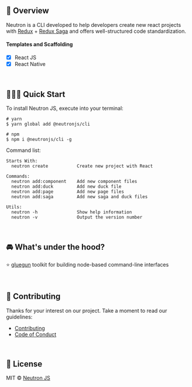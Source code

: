 ## 🚀 Overview

Neutron is a CLI developed to help developers create new react projects with [Redux](https://redux.js.org/) + [Redux Saga](https://redux-saga.js.org/) and offers well-structured code standardization.

#### Templates and Scaffolding

- [x] React JS
- [x] React Native

<br/>

## ‍👨🏽‍💻 Quick Start

To install Neutron JS, execute into your terminal:

```shell
# yarn
$ yarn global add @neutronjs/cli

# npm
$ npm i @neutronjs/cli -g
```

Command list:

```shell
Starts With:
  neutron create           Create new project with React

Commands:
  neutron add:component    Add new component files
  neutron add:duck         Add new duck file
  neutron add:page         Add new page files
  neutron add:saga         Add new saga and duck files

Utils:
  neutron -h               Show help information
  neutron -v               Output the version number
```

<br/>

## 🚘 What's under the hood?

⭐ [gluegun](https://github.com/infinitered/gluegun) toolkit for building node-based command-line interfaces

<br/>

## 📃 Contributing

Thanks for your interest on our project. Take a moment to read our guidelines:

- [Contributing](.github/CONTRIBUTING.md)
- [Code of Conduct](.github/CODE_OF_CONDUCT.md)

<br/>

## 📃 License

MIT © [Neutron JS](http://www.neutronjs.com/)

